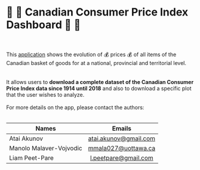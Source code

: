 
# :maple_leaf: :maple_leaf: Canadian Consumer Price Index Dashboard :maple_leaf: :maple_leaf:
<br><br>
This [application](https://kunov.shinyapps.io/consumer_price_index/) shows the evolution of :moneybag: prices :moneybag: of all items of the Canadian basket of goods for at a national, provincial and territorial level.   
<br><br>
It allows users to **download a complete dataset of the Canadian Consumer Price Index data since 1914 until 2018** and also to download a specific plot that the user wishes to analyze. 
<br><br>
For more details on the app, please contact the authors:
<br><br>

| Names         | Emails           | 
| ------------- |:-------------:| 
| Atai Akunov   | atai.akunov@gmail.com | 
| Manolo Malaver-Vojvodic    | mmala027@uottawa.ca      |   
| Liam Peet-Pare | l.peetpare@gmail.com     |    


